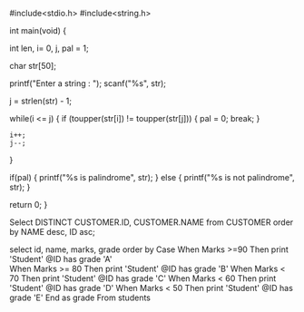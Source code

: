 


#include<stdio.h>
#include<string.h>

int main(void) {

int len, i= 0, j, pal = 1;

char str[50];

printf("Enter a string : ");
scanf("%s", str);

j = strlen(str) - 1;  

while(i <= j)
{
    if (toupper(str[i]) != toupper(str[j]))
    {
        pal = 0;
        break;
    }

    i++;  
    j--;
}

if(pal)
{
    printf("%s is palindrome", str);
}
else
{
    printf("%s is not palindrome", str);
}

return 0;
}

Select DISTINCT CUSTOMER.ID, CUSTOMER.NAME from CUSTOMER order by NAME desc, ID asc;

select id, name, marks, grade
order by
Case When Marks >=90  Then print 'Student' @ID has grade 'A'  
When Marks >= 80 Then  print 'Student' @ID has grade 'B'
When Marks < 70 Then  print 'Student' @ID has grade 'C'
When Marks < 60 Then  print 'Student' @ID has grade 'D'
When Marks < 50 Then  print 'Student' @ID has grade 'E'
End as grade
From
students




     

   

    

    
   

    

    
    
       
        
            
            
       

          
        
    

   
    
        
    
    
    
       
    

    



 




